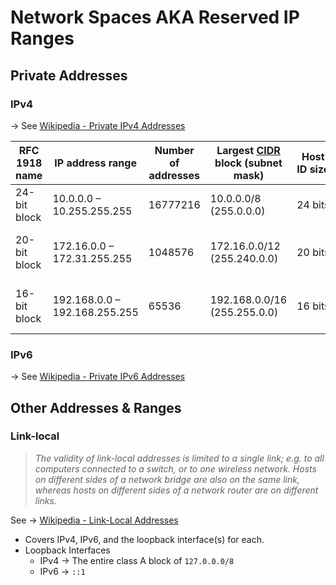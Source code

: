 # Network Spaces AKA Reserved IP Ranges

## Private Addresses
### IPv4
→ See [Wikipedia - Private IPv4 Addresses](https://en.wikipedia.org/wiki/Private_network#Private_IPv4_addresses)

| RFC 1918 name | IP address range              | Number of addresses | Largest [CIDR](https://en.wikipedia.org/wiki/CIDR "CIDR") block (subnet mask) | Host ID size | Mask bits | _[Classful](https://en.wikipedia.org/wiki/Classful "Classful")_ description |
| ------------- | ----------------------------- | ------------------- | ----------------------------------------------------------------------------- | ------------ | --------- | --------------------------------------------------------------------------- |
| 24-bit block  | 10.0.0.0 – 10.255.255.255     | 16777216            | 10.0.0.0/8 (255.0.0.0)                                                        | 24 bits      | 8 bits    | single class A network                                                      |
| 20-bit block  | 172.16.0.0 – 172.31.255.255   | 1048576             | 172.16.0.0/12 (255.240.0.0)                                                   | 20 bits      | 12 bits   | 16 contiguous class B networks                                              |
| 16-bit block  | 192.168.0.0 – 192.168.255.255 | 65536               | 192.168.0.0/16 (255.255.0.0)                                                  | 16 bits      | 16 bits   | 256 contiguous class C networks                                             |

### IPv6
→ See [Wikipedia - Private IPv6 Addresses](https://en.wikipedia.org/wiki/Private_network#Private_IPv6_addresses)

## Other Addresses & Ranges

### Link-local
> *The validity of link-local addresses is limited to a single link; e.g. to all computers connected to a switch, or to one wireless network. Hosts on different sides of a network bridge are also on the same link, whereas hosts on different sides of a network router are on different links.*

See → [Wikipedia - Link-Local Addresses](https://en.wikipedia.org/wiki/Private_network#Link-local_addresses)

- Covers IPv4, IPv6, and the loopback interface(s) for each.
- Loopback Interfaces
	- IPv4 → The entire class A block of `127.0.0.0/8`
	- IPv6 → `::1`


